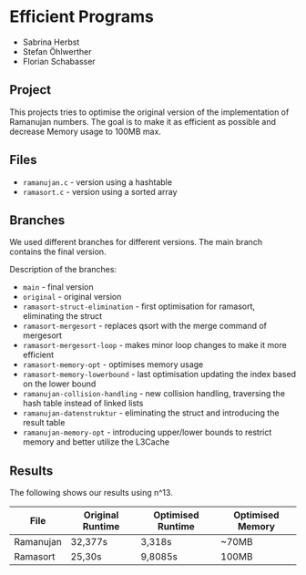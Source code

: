 # Efficient Programs
- Sabrina Herbst
- Stefan Öhlwerther
- Florian Schabasser

## Project
This projects tries to optimise the original version of the implementation of Ramanujan numbers.
The goal is to make it as efficient as possible and decrease Memory usage to 100MB max.

## Files
- `ramanujan.c` - version using a hashtable
- `ramasort.c` - version using a sorted array

## Branches
We used different branches for different versions. The main branch contains the final version.

Description of the branches:
* `main` - final version
* `original` - original version
* `ramasort-struct-elimination` - first optimisation for ramasort, eliminating the struct
* `ramasort-mergesort` - replaces qsort with the merge command of mergesort
* `ramasort-mergesort-loop` - makes minor loop changes to make it more efficient
* `ramasort-memory-opt` - optimises memory usage
* `ramasort-memory-lowerbound` - last optimisation updating the index based on the lower bound
* `ramanujan-collision-handling` - new collision handling, traversing the hash table instead of linked lists
* `ramanujan-datenstruktur` - eliminating the struct and introducing the result table 
* `ramanujan-memory-opt` - introducing upper/lower bounds to restrict memory and better utilize the L3Cache

## Results
The following shows our results using n^13. 

| File      | Original Runtime | Optimised Runtime | Optimised Memory |
|-----------|------------------|-------------------|------------------|
| Ramanujan | 32,377s          | 3,318s            | ~70MB            |
| Ramasort  | 25,30s           | 9,8085s           | 100MB            |